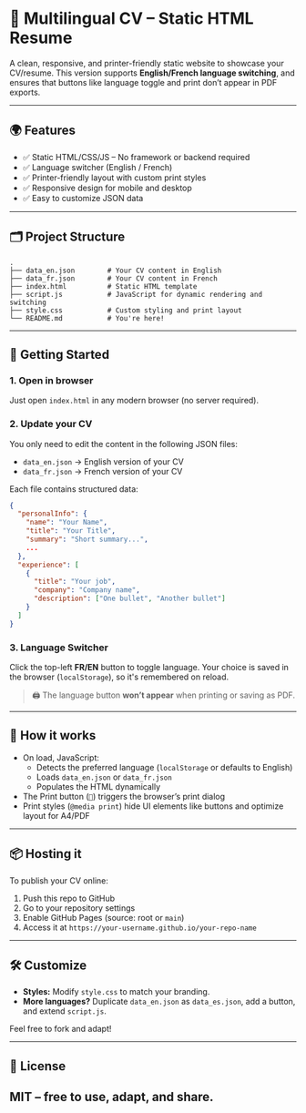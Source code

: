 # 💼 Multilingual CV – Static HTML Resume

A clean, responsive, and printer-friendly static website to showcase your CV/resume. This version supports **English/French language switching**, and ensures that buttons like language toggle and print don’t appear in PDF exports.

---

## 🌍 Features

- ✅ Static HTML/CSS/JS – No framework or backend required
- ✅ Language switcher (English / French)
- ✅ Printer-friendly layout with custom print styles
- ✅ Responsive design for mobile and desktop
- ✅ Easy to customize JSON data

---

## 🗂️ Project Structure

```
.
├── data_en.json        # Your CV content in English
├── data_fr.json        # Your CV content in French
├── index.html          # Static HTML template
├── script.js           # JavaScript for dynamic rendering and switching
├── style.css           # Custom styling and print layout
└── README.md           # You're here!
```

---

## 🚀 Getting Started

### 1. Open in browser

Just open `index.html` in any modern browser (no server required).

### 2. Update your CV

You only need to edit the content in the following JSON files:

- `data_en.json` → English version of your CV
- `data_fr.json` → French version of your CV

Each file contains structured data:
```json
{
  "personalInfo": {
    "name": "Your Name",
    "title": "Your Title",
    "summary": "Short summary...",
    ...
  },
  "experience": [
    {
      "title": "Your job",
      "company": "Company name",
      "description": ["One bullet", "Another bullet"]
    }
  ]
}
```

### 3. Language Switcher

Click the top-left **FR/EN** button to toggle language. Your choice is saved in the browser (`localStorage`), so it's remembered on reload.

> 🖨️ The language button **won’t appear** when printing or saving as PDF.

---

## 🧠 How it works

- On load, JavaScript:
  - Detects the preferred language (`localStorage` or defaults to English)
  - Loads `data_en.json` or `data_fr.json`
  - Populates the HTML dynamically
- The Print button (`📄`) triggers the browser’s print dialog
- Print styles (`@media print`) hide UI elements like buttons and optimize layout for A4/PDF

---

## 📦 Hosting it

To publish your CV online:

1. Push this repo to GitHub
2. Go to your repository settings
3. Enable GitHub Pages (source: root or `main`)
4. Access it at `https://your-username.github.io/your-repo-name`

---

## 🛠 Customize

- **Styles:** Modify `style.css` to match your branding.
- **More languages?** Duplicate `data_en.json` as `data_es.json`, add a button, and extend `script.js`.

Feel free to fork and adapt!

---

## 📄 License

MIT – free to use, adapt, and share.
---